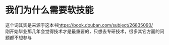 # 我们为什么需要软技能
这个词其实是来源于这本书<https://book.douban.com/subject/26835090/>  
刚开始毕业那几年会觉得技术才是最重要的，只想去专研技术，很多其它方面的问题都不想参与
